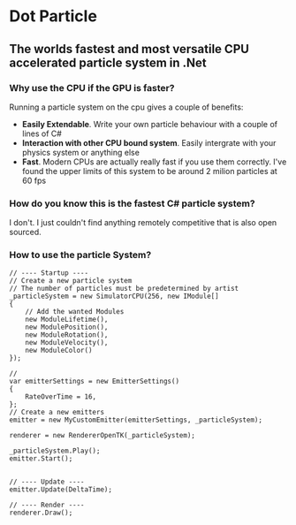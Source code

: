 ﻿# Dot Particle
## The worlds fastest and most versatile CPU accelerated particle system in .Net  

### Why use the CPU if the GPU is faster?
Running a particle system on the cpu gives a couple of benefits:
- **Easily Extendable**. Write your own particle behaviour with a couple of lines of C#
- **Interaction with other CPU bound system**. Easily intergrate with your physics system or anything else
- **Fast**. Modern CPUs are actually really fast if you use them correctly. I've found the upper limits of this system to be around 2 milion particles at 60 fps
    
### How do you know this is the fastest C# particle system?
I don't. I just couldn't find anything remotely competitive that is also open sourced.




### How to use the particle System?

    // ---- Startup ----
    // Create a new particle system
    // The number of particles must be predetermined by artist
    _particleSystem = new SimulatorCPU(256, new IModule[]
    {
        // Add the wanted Modules
        new ModuleLifetime(),
        new ModulePosition(),
        new ModuleRotation(),
        new ModuleVelocity(),
        new ModuleColor()
    });

    // 
    var emitterSettings = new EmitterSettings()
    {
        RateOverTime = 16,
    };
    // Create a new emitters
    emitter = new MyCustomEmitter(emitterSettings, _particleSystem);

    renderer = new RendererOpenTK(_particleSystem);

    _particleSystem.Play();
    emitter.Start();


    // ---- Update ----
    emitter.Update(DeltaTime);

    // ---- Render ----
    renderer.Draw();

